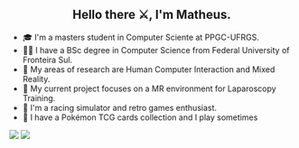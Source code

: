<h2 align="center">Hello there ⚔️, I'm Matheus.</h2>

- 🎓 I'm a masters student in Computer Sciente at PPGC-UFRGS.
- 👨‍🎓 I have a BSc degree in Computer Science from Federal University of Fronteira Sul.
- 🤙 My areas of research are Human Computer Interaction and Mixed Reality.
- 📑 My current project focuses on a MR environment for Laparoscopy Training.
- 🚗 I'm a racing simulator and retro games enthusiast.
- 🎴 I have a Pokémon TCG cards collection and I play sometimes

![](https://github-readme-stats.vercel.app/api?username=manegrao&show_icons=true&line_height=20&theme=tokyonight)
![](https://github-readme-stats.vercel.app/api/top-langs/?username=manegrao&layout=compact&show_icons=true&card_width=270&theme=tokyonight)
